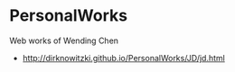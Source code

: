 # PersonalWorks
Web works of Wending Chen
<ul>
<li>
  <a href="http://dirknowitzki.github.io/PersonalWorks/JD/jd.html">http://dirknowitzki.github.io/PersonalWorks/JD/jd.html</a>
</li>
</ul>
